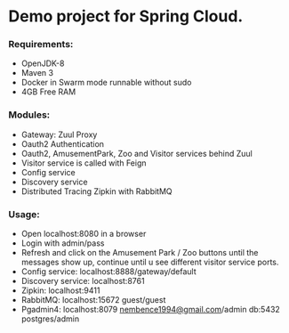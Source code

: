 # Demo project for Spring Cloud.

### Requirements:

- OpenJDK-8
- Maven 3
- Docker in Swarm mode runnable without sudo
- 4GB Free RAM

### Modules:

- Gateway: Zuul Proxy
- Oauth2 Authentication
- Oauth2, AmusementPark, Zoo and Visitor services behind Zuul
- Visitor service is called with Feign
- Config service
- Discovery service 
- Distributed Tracing Zipkin with RabbitMQ

### Usage:

- Open localhost:8080 in a browser
- Login with admin/pass
- Refresh and click on the Amusement Park / Zoo buttons until the messages show up, continue until u see different visitor service ports.
- Config service: localhost:8888/gateway/default
- Discovery service: localhost:8761
- Zipkin: localhost:9411
- RabbitMQ: localhost:15672 guest/guest
- Pgadmin4: localhost:8079 nembence1994@gmail.com/admin db:5432 postgres/admin
